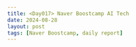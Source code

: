 ```yaml
---
title: <Day017> Naver Boostcamp AI Tech
date: 2024-08-28
layout: post
tags: [Naver Boostcamp, daily report]
---
```

